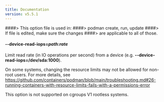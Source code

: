 ```yaml
---
title: Documentation
version: v5.5.1
---
```


####> This option file is used in:
####>   podman create, run, update
####> If file is edited, make sure the changes
####> are applicable to all of those.
#### **--device-read-iops**=*path:rate*

Limit read rate (in IO operations per second) from a device (e.g. **--device-read-iops=/dev/sda:1000**).

On some systems, changing the resource limits may not be allowed for non-root
users. For more details, see
https://github.com/containers/podman/blob/main/troubleshooting.md#26-running-containers-with-resource-limits-fails-with-a-permissions-error

This option is not supported on cgroups V1 rootless systems.
